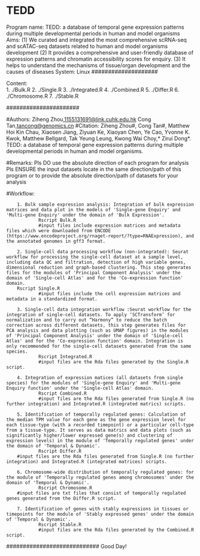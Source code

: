 # TEDD
Program name:   TEDD: a database of temporal gene expression patterns during multiple developmental periods in human and model organisms
Aims:           (1) We curated and integrated the most comprehensive scRNA-seq and scATAC-seq datasets related to human and model organisms development 
                (2) It provides a comprehensive and user-friendly database of expression patterns and chromatin accessibility scores for enquiry.
                (3) It helps to understand the mechanisms of tissue/organ development and the causes of diseases
System:         Linux
####################

Content:        
                1. ./Bulk.R
                2. ./Single.R
                3. ./Integrated.R
                4. ./Combined.R
                5. ./Differ.R
                6. ./Chromosome.R
                7. ./Stable.R

######################

#Authors:
                Ziheng Zhou,1155131691@link.cuhk.edu.hk
                Cong Tan,tancong@genomics.cn
#Citation:
		Ziheng Zhou#, Cong Tan#, Matthew Hoi Kin Chau, Xiaosen Jiang, Ziyuan Ke, Xiaoyan Chen, Ye Cao, Yvonne K. Kwok, Matthew Bellgard, Tak Yeung Leung, Kwong Wai Choy,* Zirui Dong*. TEDD: a database of temporal gene expression patterns during multiple developmental periods in human and model organisms.
 
#Remarks:
                Pls DO use the absolute direction of each program for analysis
		Pls ENSURE the input datasets locate in the same direction/path of this program or to provide the absolute direction/path of datasets for your analysis

#Workflow:
                
		1. Bulk sample expression analysis: Integration of bulk expression matrices and data plot in the models of 'Single-gene Enquiry' and 'Multi-gene Enquiry' under the domain of 'Bulk Expression'.
                Rscript Bulk.R
                #input files include expression matrices and metadata files which were downloaded from ENCODE (https://www.encodeproject.org/rnaget-report/?type=RNAExpression), and the annotated genomes in gff3 format.
                
		2. Single-cell data processing workflow (non-integrated): Seurat workflow for processing the single-cell dataset at a sample level, including data QC and filtration, detection of high variable genes, dimensional reduction and graph-based clustering. This step generates files for the modules of 'Principal Component Analysis' under the domain of 'Single-cell Atlas' and for the 'Co-expression function' domain.
		Rscript Single.R
                #input files include the cell expression matrices and metadata in a standardized format.

		3. Single-cell data integration workflow :Seurat workflow for the integration of single-cell datasets. To apply ‘SCTransform’ for normalization and to carry out “Harmony” to reduce the batch correction across different datasets, this step generates files for PCA analysis and data plotting (such as UMAP figures) in the modules of 'Principal Component Analysis' under the domain of 'Single-cell Atlas' and for the 'Co-expression function' domain. Integration is only recommended for the single-cell datasets generated from the same species.
                Rscript Integrated.R
                #input files are the Rda files generated by the Single.R script.
		
		4. Integration of expression matices (all datasets from single species) for the modules of 'Single-gene Enquiry' and 'Multi-gene Enquiry function' under the 'Single-cell Atlas' domain.
                Rscript Combined.R
                #input files are the Rda files generated from Single.R (no further integration) and Integrated.R (integrated matrics) scripts.
	
		5. Identification of temporally regulated genes: Calculation of the median TPM value for each gene as the gene expression level for each tissue-type (with a recorded timepoint) or a particular cell-type from a tissue-type. It serves as data matrics and data plots (such as significantly higher/lower expressed gene(s) and clustering of expression levels) in the module of 'Temporally regulated genes' under the domain of 'Temporal & Dynamic'.
                Rscript Differ.R
		#input files are the Rda files generated from Single.R (no further integration) and Integrated.R (integrated matrices) scripts.
		
		6. Chromosome-wide distribution of temporally regulated genes: for the module of 'Temporally regulated genes among chromosomes' under the domain of 'Temporal & Dynamic'.
                Rscript Chromosome.R
		#input files are txt files that consist of temporally regulated genes generated from the Differ.R script.

		7. Identification of genes with stably expressions in tissues or timepoints for the module of 'Stably expressed genes' under the domain of 'Temporal & Dynamic'.
                Rscript Stable.R
                #input files are the Rda files generated by the Combined.R script.
                

############################
Good Day!
